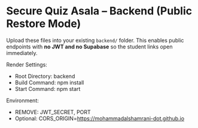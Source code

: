 # Secure Quiz Asala – Backend (Public Restore Mode)

Upload these files into your existing `backend/` folder.
This enables public endpoints with **no JWT and no Supabase** so the student links open immediately.

Render Settings:
- Root Directory: backend
- Build Command: npm install
- Start Command: npm start

Environment:
- REMOVE: JWT_SECRET, PORT
- Optional: CORS_ORIGIN=https://mohammadalshamrani-dot.github.io